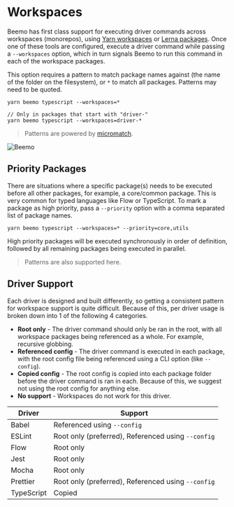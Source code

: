 # Workspaces

Beemo has first class support for executing driver commands across workspaces (monorepos), using
[Yarn workspaces](https://yarnpkg.com/lang/en/docs/workspaces/) or
[Lerna packages](https://github.com/lerna/lerna#lernajson). Once one of these tools are configured,
execute a driver command while passing a `--workspaces` option, which in turn signals Beemo to run
this command in each of the workspace packages.

This option requires a pattern to match package names against (the name of the folder on the
filesystem), or `*` to match all packages. Patterns may need to be quoted.

```
yarn beemo typescript --workspaces=*

// Only in packages that start with "driver-"
yarn beemo typescript --workspaces=driver-*
```

> Patterns are powered by [micromatch](https://github.com/micromatch/micromatch).

![Beemo](https://raw.githubusercontent.com/milesj/beemo/master/docs/img/workspaces.gif)

## Priority Packages

There are situations where a specific package(s) needs to be executed before all other packages, for
example, a core/common package. This is very common for typed languages like Flow or TypeScript. To
mark a package as high priority, pass a `--priority` option with a comma separated list of package
names.

```
yarn beemo typescript --workspaces=* --priority=core,utils
```

High priority packages will be executed synchronously in order of definition, followed by all
remaining packages being executed in parallel.

> Patterns are also supported here.

## Driver Support

Each driver is designed and built differently, so getting a consistent pattern for workspace support
is quite difficult. Because of this, per driver usage is broken down into 1 of the following 4
categories.

* **Root only** - The driver command should only be ran in the root, with all workspace packages
  being referenced as a whole. For example, recursive globbing.
* **Referenced config** - The driver command is executed in each package, with the root config file
  being referenced using a CLI option (like `--config`).
* **Copied config** - The root config is copied into each package folder before the driver command
  is ran in each. Because of this, we suggest not using the root config for anything else.
* **No support** - Workspaces do not work for this driver.

| Driver     | Support                                            |
| ---------- | -------------------------------------------------- |
| Babel      | Referenced using `--config`                        |
| ESLint     | Root only (preferred), Referenced using `--config` |
| Flow       | Root only                                          |
| Jest       | Root only                                          |
| Mocha      | Root only                                          |
| Prettier   | Root only (preferred), Referenced using `--config` |
| TypeScript | Copied                                             |
